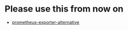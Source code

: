 # Please use this from now on

- [prometheus-exporter-alternative](https://github.com/usausa/prometheus-exporter-alternative)
